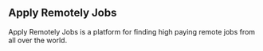 ## Apply Remotely Jobs

Apply Remotely Jobs is a platform for finding high paying remote jobs from all over the world.
